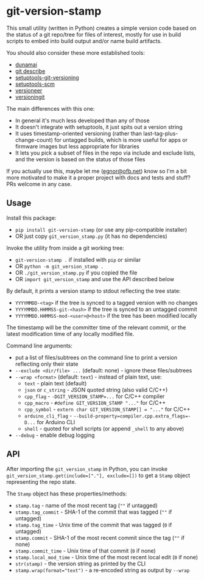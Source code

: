 # git-version-stamp

This small utility (written in Python) creates a simple version code based
on the status of a git repo/tree for files of interest, mostly for use in
build scripts to embed into build output and/or name build artifacts.

You should also consider these more established tools:
- [dunamai](https://github.com/mtkennerly/dunamai#readme)
- [git describe](https://git-scm.com/docs/git-describe)
- [setuptools-git-versioning](https://setuptools-git-versioning.readthedocs.io/)
- [setuptools-scm](https://github.com/pypa/setuptools-scm#readme)
- [versioneer](https://github.com/python-versioneer/python-versioneer#readme)
- [versioningit](https://versioningit.readthedocs.io/)

The main differences with this one:
- In general it's much less developed than any of those
- It doesn't integrate with setuptools, it just spits out a version string
- It uses timestamp-oriented versioning (rather than last-tag-plus-change-count)
  for untagged builds, which is more useful for apps or firmware images
  but less appropriate for libraries
- It lets you pick a subset of files in the repo via include and exclude
  lists, and the version is based on the status of those files

If you actually use this, maybe let me (egnor@ofb.net) know so I'm a bit
more motivated to make it a proper project with docs and tests and stuff?
PRs welcome in any case.

## Usage

Install this package:
- `pip install git-version-stamp` (or use any pip-compatible installer)
- OR just copy `git_version_stamp.py` (it has no dependencies)

Invoke the utility from inside a git working tree:
- `git-version-stamp .` if installed with `pip` or similar
- OR `python -m git_version_stamp .`
- OR `./git_version_stamp.py` if you copied the file
- OR `import git_version_stamp` and use the API described below

By default, it prints a version stamp to stdout reflecting the tree state:
- `YYYYMMDD-<tag>` if the tree is synced to a tagged version with no changes
- `YYYYMMDD.HHMMSS-git-<hash>` if the tree is synced to an untagged commit
- `YYYYMMDD.HHMMSS-mod-<user>@<host>` if the tree has been modified locally

The timestamp will be the committer time of the relevant commit, or the
latest modification time of any locally modified file.

Command line arguments:
- put a list of files/subtrees on the command line to print a version
  reflecting only their state
- `--exclude <dir/file> ...` (default: none) - ignore these files/subtrees
- `--wrap <format>` (default: `text`) - instead of plain text, use:
  - `text` - plain text (default)
  - `json` or `c_string` - JSON quoted string (also valid C/C++)
  - `cpp_flag` - `-DGIT_VERSION_STAMP=...` for C/C++ compiler
  - `cpp_macro` - `#define GIT_VERSION_STAMP "..."` for C/C++
  - `cpp_symbol` - `extern char GIT_VERSION_STAMP[] = "..."` for C/C++
  - `arduino_cli_flag` - `--build-property=compiler.cpp.extra_flags=-D...`
    for Arduino CLI
  - `shell` - quoted for shell scripts (or append `_shell` to any above)
- `--debug` - enable debug logging

## API

After importing the `git_version_stamp` in Python, you can invoke
`git_version_stamp.get(include=["."], exclude=[])` to get a `Stamp` object
representing the repo state.

The `Stamp` object has these properties/methods:
- `stamp.tag` - name of the most recent tag (`""` if untagged)
- `stamp.tag_commit` - SHA-1 of the commit that was tagged (`""` if untagged)
- `stamp.tag_time` - Unix time of the commit that was tagged (`0` if untagged)
- `stamp.commit` - SHA-1 of the most recent commit since the tag (`""` if none)
- `stamp.commit_time` - Unix time of that commit (`0` if none)
- `stamp.local_mod_time` - Unix time of the most recent local edit (`0` if none)
- `str(stamp)` - the version string as printed by the CLI
- `stamp.wrap(format="text")` - a re-encoded string as output by `--wrap`
